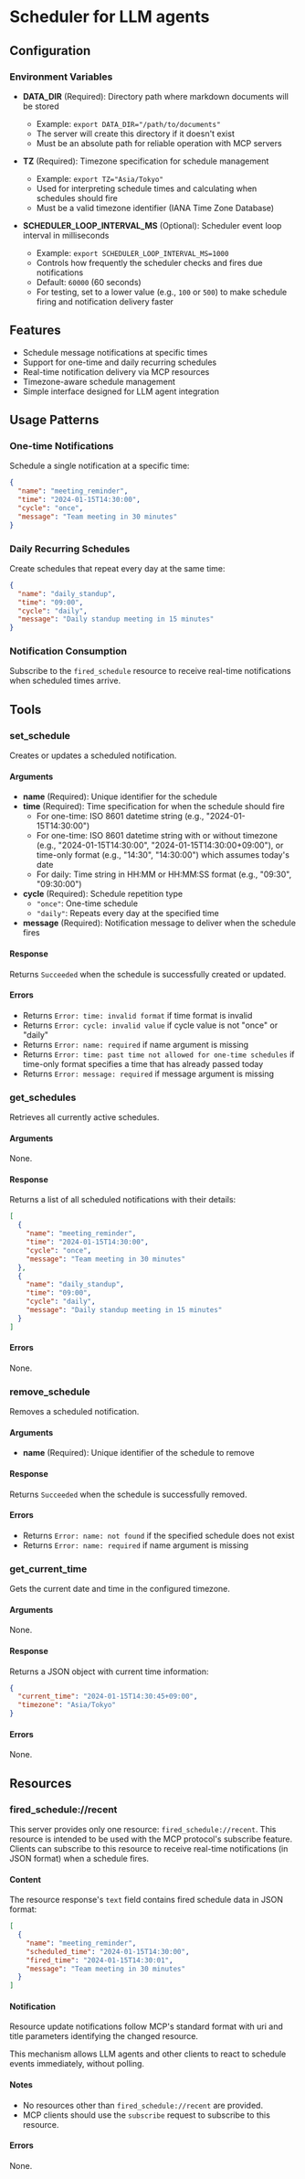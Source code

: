 # Scheduler for LLM agents

## Configuration

### Environment Variables

- **DATA_DIR** (Required): Directory path where markdown documents will be stored
  - Example: `export DATA_DIR="/path/to/documents"`
  - The server will create this directory if it doesn't exist
  - Must be an absolute path for reliable operation with MCP servers

- **TZ** (Required): Timezone specification for schedule management
  - Example: `export TZ="Asia/Tokyo"`
  - Used for interpreting schedule times and calculating when schedules should fire
  - Must be a valid timezone identifier (IANA Time Zone Database)

- **SCHEDULER_LOOP_INTERVAL_MS** (Optional): Scheduler event loop interval in milliseconds
  - Example: `export SCHEDULER_LOOP_INTERVAL_MS=1000`
  - Controls how frequently the scheduler checks and fires due notifications
  - Default: `60000` (60 seconds)
  - For testing, set to a lower value (e.g., `100` or `500`) to make schedule firing and notification delivery faster

## Features

- Schedule message notifications at specific times
- Support for one-time and daily recurring schedules
- Real-time notification delivery via MCP resources
- Timezone-aware schedule management
- Simple interface designed for LLM agent integration

## Usage Patterns

### One-time Notifications

Schedule a single notification at a specific time:

```json
{
  "name": "meeting_reminder",
  "time": "2024-01-15T14:30:00",
  "cycle": "once",
  "message": "Team meeting in 30 minutes"
}
```

### Daily Recurring Schedules

Create schedules that repeat every day at the same time:

```json
{
  "name": "daily_standup",
  "time": "09:00",
  "cycle": "daily", 
  "message": "Daily standup meeting in 15 minutes"
}
```

### Notification Consumption

Subscribe to the `fired_schedule` resource to receive real-time notifications when scheduled times arrive.

## Tools

### set_schedule

Creates or updates a scheduled notification.

#### Arguments

- **name** (Required): Unique identifier for the schedule
- **time** (Required): Time specification for when the schedule should fire
  - For one-time: ISO 8601 datetime string (e.g., "2024-01-15T14:30:00")
  - For one-time: ISO 8601 datetime string with or without timezone (e.g., "2024-01-15T14:30:00", "2024-01-15T14:30:00+09:00"), or time-only format (e.g., "14:30", "14:30:00") which assumes today's date
  - For daily: Time string in HH:MM or HH:MM:SS format (e.g., "09:30", "09:30:00")
- **cycle** (Required): Schedule repetition type
  - `"once"`: One-time schedule
  - `"daily"`: Repeats every day at the specified time
- **message** (Required): Notification message to deliver when the schedule fires

#### Response

Returns `Succeeded` when the schedule is successfully created or updated.

#### Errors

- Returns `Error: time: invalid format` if time format is invalid
- Returns `Error: cycle: invalid value` if cycle value is not "once" or "daily"
- Returns `Error: name: required` if name argument is missing
- Returns `Error: time: past time not allowed for one-time schedules` if time-only format specifies a time that has already passed today
- Returns `Error: message: required` if message argument is missing

### get_schedules

Retrieves all currently active schedules.

#### Arguments

None.

#### Response

Returns a list of all scheduled notifications with their details:

```json
[
  {
    "name": "meeting_reminder",
    "time": "2024-01-15T14:30:00",
    "cycle": "once",
    "message": "Team meeting in 30 minutes"
  },
  {
    "name": "daily_standup", 
    "time": "09:00",
    "cycle": "daily",
    "message": "Daily standup meeting in 15 minutes"
  }
]
```

#### Errors

None.

### remove_schedule

Removes a scheduled notification.

#### Arguments

- **name** (Required): Unique identifier of the schedule to remove

#### Response

Returns `Succeeded` when the schedule is successfully removed.

#### Errors

- Returns `Error: name: not found` if the specified schedule does not exist
- Returns `Error: name: required` if name argument is missing

### get_current_time

Gets the current date and time in the configured timezone.

#### Arguments

None.

#### Response

Returns a JSON object with current time information:

```json
{
  "current_time": "2024-01-15T14:30:45+09:00",
  "timezone": "Asia/Tokyo"
}
```

#### Errors

None.

## Resources

### fired_schedule://recent

This server provides only one resource: `fired_schedule://recent`.
This resource is intended to be used with the MCP protocol's subscribe feature. Clients can subscribe to this resource to receive real-time notifications (in JSON format) when a schedule fires.

#### Content

The resource response's `text` field contains fired schedule data in JSON format:

```json
[
  {
    "name": "meeting_reminder",
    "scheduled_time": "2024-01-15T14:30:00",
    "fired_time": "2024-01-15T14:30:01",
    "message": "Team meeting in 30 minutes"
  }
]
```

#### Notification

Resource update notifications follow MCP's standard format with uri and title parameters identifying the changed resource.

This mechanism allows LLM agents and other clients to react to schedule events immediately, without polling.

#### Notes

- No resources other than `fired_schedule://recent` are provided.
- MCP clients should use the `subscribe` request to subscribe to this resource.

#### Errors

None.
